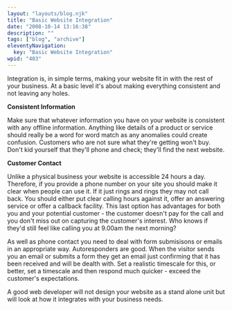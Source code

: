 ```yaml
---
layout: "layouts/blog.njk"
title: "Basic Website Integration"
date: "2008-10-14 13:16:38"
description: ""
tags: ["blog", "archive"]
eleventyNavigation:
  key: "Basic Website Integration"
wpid: "403"
---
```


Integration is, in simple terms, making your website fit in with the rest of your business. At a basic level it's about making everything consistent and not leaving any holes.

<strong>Consistent Information</strong>

Make sure that whatever information you have on your website is consistent with any offline information. Anything like details of a product or service should really be a word for word match as any anomalies could create confusion. Customers who are not sure what they're getting won't buy. Don't kid yourself that they'll phone and check; they'll find the next website.

<strong>Customer Contact</strong>

Unlike a physical business your website is accessible 24 hours a day. Therefore, if you provide a phone number on your site you should make it clear when people can use it. If it just rings and rings they may not call back. You should either put clear calling hours against it, offer an answering service or offer a callback facility. This last option has advantages for both you and your potential customer - the customer doesn't pay for the call and you don't miss out on capturing the customer's interest. Who knows if they'd still feel like calling you at 9.00am the next morning?

As well as phone contact you need to deal with form submisisons or emails in an appropriate way. Autoresponders are good. When the visitor sends you an email or submits a form they get an email just confirming that it has been received and will be dealth with. Set a realistic timescale for this, or better, set a timescale and then respond much quicker - exceed the customer's expectations.

A good web developer will not design your website as a stand alone unit but will look at how it integrates with your business needs.
